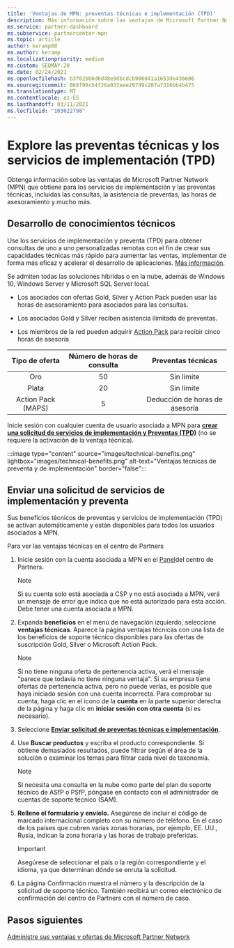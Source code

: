 ```yaml
---
title: 'Ventajas de MPN: preventas técnicas e implementación (TPD)'
description: Más información sobre las ventajas de Microsoft Partner Network (MPN) para servicios técnicos de preventa y de implementación (TPD)
ms.service: partner-dashboard
ms.subservice: partnercenter-mpn
ms.topic: article
author: keramp88
ms.author: keramp
ms.localizationpriority: medium
ms.custom: SEOMAY.20
ms.date: 02/24/2021
ms.openlocfilehash: b3f62bb6d6d48e9dbcdcb906041a1653de436606
ms.sourcegitcommit: 868f90c54f26a037eee29749c207a7316bb4b475
ms.translationtype: MT
ms.contentlocale: es-ES
ms.lasthandoff: 03/11/2021
ms.locfileid: "103022798"
---
```

# <a name="explore-technical-presales-and-deployment-services-tpd"></a>Explore las preventas técnicas y los servicios de implementación (TPD) 

Obtenga información sobre las ventajas de Microsoft Partner Network (MPN) que obtiene para los servicios de implementación y las preventas técnicas, incluidas las consultas, la asistencia de preventas, las horas de asesoramiento y mucho más.

## <a name="develop-your-technical-know-how"></a>Desarrollo de conocimientos técnicos

Use los servicios de implementación y preventa (TPD) para obtener consultas de uno a uno personalizadas remotas con el fin de crear sus capacidades técnicas más rápido para aumentar las ventas, implementar de forma más eficaz y acelerar el desarrollo de aplicaciones. [Más información](https://aka.ms/TPD).

Se admiten todas las soluciones híbridas o en la nube, además de Windows 10, Windows Server y Microsoft SQL Server local. 

- Los asociados con ofertas Gold, Silver y Action Pack pueden usar las horas de asesoramiento para asociados para las consultas. 

- Los asociados Gold y Silver reciben asistencia ilimitada de preventas. 

- Los miembros de la red pueden adquirir [Action Pack](https://partner.microsoft.com/membership/action-pack) para recibir cinco horas de asesoría  

|     Tipo de oferta    | Número de horas de consulta |   Preventas técnicas   |
|:-----------------:|:------------------------:|:----------------------:|
|        Oro       |            50            |        Sin límite       |
|       Plata      |            20            |        Sin límite       |
| Action Pack (MAPS) |             5            | Deducción de horas de asesoría |

Inicie sesión con cualquier cuenta de usuario asociada a MPN para **[crear una solicitud de servicios de implementación y Preventas (TPD)](https://partner.microsoft.com/dashboard/mpn/membership/benefits/technical/createadvisoryhours-servicerequest)** (no se requiere la activación de la ventaja técnica).

:::image type="content" source="images/technical-benefits.png" lightbox="images/technical-benefits.png" alt-text="Ventajas técnicas de preventa y de implementación" border="false":::

## <a name="submit-a-technical-presales-and-deployment-services-request"></a>Enviar una solicitud de servicios de implementación y preventa 

Sus beneficios técnicos de preventas y servicios de implementación (TPD) se activan automáticamente y están disponibles para todos los usuarios asociados a MPN. 

Para ver las ventajas técnicas en el centro de Partners

1. Inicie sesión con la cuenta asociada a MPN en el [Panel](https://partner.microsoft.com/dashboard)del centro de Partners. 

   > [!NOTE]
   > Si su cuenta solo está asociada a CSP y no está asociada a MPN, verá un mensaje de error que indica que no está autorizado para esta acción. Debe tener una cuenta asociada a MPN.

2. Expanda **beneficios** en el menú de navegación izquierdo, seleccione **ventajas técnicas**. Aparece la página ventajas técnicas con una lista de los beneficios de soporte técnico disponibles para las ofertas de suscripción Gold, Silver o Microsoft Action Pack. 

   > [!NOTE]
   > Si no tiene ninguna oferta de pertenencia activa, verá el mensaje "parece que todavía no tiene ninguna ventaja". Si su empresa tiene ofertas de pertenencia activa, pero no puede verlas, es posible que haya iniciado sesión con una cuenta incorrecta. Para comprobar su cuenta, haga clic en el icono de la **cuenta** en la parte superior derecha de la página y haga clic en **iniciar sesión con otra cuenta** (si es necesario).

3. Seleccione **[Enviar solicitud de preventas técnicas e implementación](https://partner.microsoft.com/dashboard/mpn/membership/benefits/technical/createadvisoryhours-servicerequest)**.

4. Use **Buscar productos** y escriba el producto correspondiente. Si obtiene demasiados resultados, puede filtrar según el área de la solución o examinar los temas para filtrar cada nivel de taxonomía.

   > [!NOTE]
   > Si necesita una consulta en la nube como parte del plan de soporte técnico de ASfP o PSfP, póngase en contacto con el administrador de cuentas de soporte técnico (SAM).

5. **Rellene el formulario y envíelo.** Asegúrese de incluir el código de marcado internacional completo con su número de teléfono. En el caso de los países que cubren varias zonas horarias, por ejemplo, EE. UU., Rusia, indican la zona horaria y las horas de trabajo preferidas.

   > [!IMPORTANT]
   > Asegúrese de seleccionar el país o la región correspondiente y el idioma, ya que determinan dónde se enruta la solicitud.

6. La página Confirmación muestra el número y la descripción de la solicitud de soporte técnico. También recibirá un correo electrónico de confirmación del centro de Partners con el número de caso.

## <a name="next-steps"></a>Pasos siguientes

[Administre sus ventajas y ofertas de Microsoft Partner Network](manage-your-partner-network-benefits.md)
